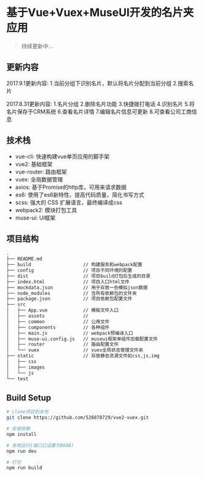 # 基于Vue+Vuex+MuseUI开发的名片夹应用

> 持续更新中...


## 更新内容
2017.9.1更新内容:
1.当前分组下识别名片，默认将名片分配到当前分组
2.搜索名片


2017.8.31更新内容:
1.名片分组
2.删除名片功能
3.快捷拨打电话
4.识别名片
5.将名片保存于CRM系统
6.查看名片详情
7.编辑名片信息可更新
8.可查看公司工商信息



## 技术栈

*  vue-cli: 快速构建vue单页应用的脚手架
*  vue2: 基础框架
*  vue-router: 路由框架
*  vuex: 全局数据管理
*  axios: 基于Promise的http库，可用来请求数据
*  es6: 使用了es6新特性，提高代码质量，简化书写方式
*  scss: 强大的 CSS 扩展语言，最终编译成css
*  webpack2: 模块打包工具
*  muse-ui: UI框架

## 项目结构
``` bash
.
├── README.md
├── build                   // 构建服务和webpack配置
├── config                  // 项目不同环境的配置
├── dist                    // 项目build打包后生成的目录
├── index.html              // 项目入口html文件
├── mockdata.json           // 用于存放一些模拟json数据
├── node_modules            // 含所有依赖包的文件夹
├── package.json            // 项目依赖包配置文件
├── src
│   ├── App.vue             // 模板文件入口
│   ├── assets              //
│   ├── common              // 公用文件
│   ├── components          // 各种组件
│   ├── main.js             // webpack预编译入口
│   ├── muse-ui.config.js   // museui框架单组件加载配置文件
│   ├── router              // 路由配置文件
│   └── vuex                // vuex全局状态管理文件夹
├── static                  // 存放静态资源文件如css,js,img
│   ├── css
│   ├── images
│   └── js
└── test
```


## Build Setup

``` bash
# clone项目到本地
git clone https://github.com/526878729/vue2-vuex.git

# 安装依赖
npm install

# 本地运行(端口已设置为8888)
npm run dev

# 打包
npm run build
```
